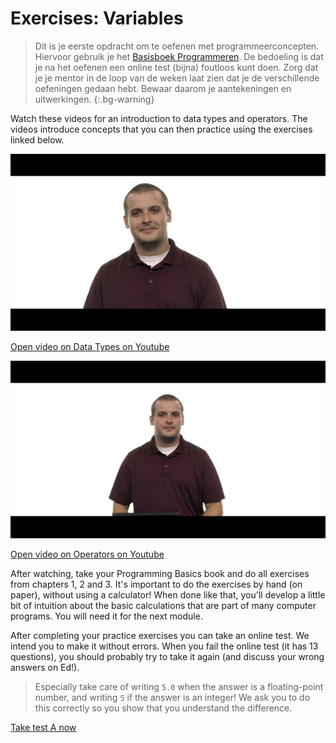 # Exercises: Variables

> Dit is je eerste opdracht om te oefenen met programmeerconcepten. Hiervoor gebruik je het [Basisboek Programmeren](https://www.stgm.nl/basics/). De bedoeling is dat je na het oefenen een online test (bijna) foutloos kunt doen. Zorg dat je je mentor in de loop van de weken laat zien dat je de verschillende oefeningen gedaan hebt. Bewaar daarom je aantekeningen en uitwerkingen.
{:.bg-warning}

Watch these videos for an introduction to data types and operators. The videos introduce concepts that you can then practice using the exercises linked below.

[![](still-datatypes.jpg)](https://www.youtube.com/watch?v=luDPUSmTcPc)

[Open video on Data Types on Youtube](https://www.youtube.com/watch?v=luDPUSmTcPc)

[![](still-operators.jpg)](https://www.youtube.com/watch?v=f1xZf4iJDWE)

[Open video on Operators on Youtube](https://www.youtube.com/watch?v=f1xZf4iJDWE)

After watching, take your Programming Basics book and do all exercises from chapters 1, 2 and 3. It's important to do the exercises by hand (on paper), without using a calculator! When done like that, you'll develop a little bit of intuition about the basic calculations that are part of many computer programs. You will need it for the next module.

After completing your practice exercises you can take an online test. We intend you to make it without errors. When you fail the online test (it has 13 questions), you should probably try to take it again (and discuss your wrong answers on Ed!).

> Especially take care of writing `5.0` when the answer is a floating-point number, and writing `5` if the answer is an integer! We ask you to do this correctly so you show that you understand the difference.

[Take test A now](https://practice.mprog.nl/entry/prog1)
